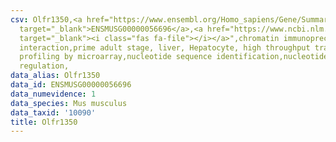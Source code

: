 ```yaml
---
csv: Olfr1350,<a href="https://www.ensembl.org/Homo_sapiens/Gene/Summary?db=core;g=ENSMUSG00000056696"
  target="_blank">ENSMUSG00000056696</a>,<a href="https://www.ncbi.nlm.nih.gov/pubmed/23834426"
  target="_blank"><i class="fas fa-file"></i></a>",chromatin immunoprecipitation assay,direct
  interaction,prime adult stage, liver, Hepatocyte, high throughput transcription
  profiling by microarray,nucleotide sequence identification,nucleotide sequence identification,transcriptional
  regulation,
data_alias: Olfr1350
data_id: ENSMUSG00000056696
data_numevidence: 1
data_species: Mus musculus
data_taxid: '10090'
title: Olfr1350
---
```


